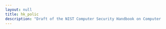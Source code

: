 ```yaml
---
layout: null
title: hk_polic
description: "Draft of the NIST Computer Security Handbook on Computer and Information Security Policty"
---
```

